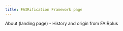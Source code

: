 ```yaml
---
title: FAIRification Framework page
---
```


About (landing page) - History and origin from FAIRplus